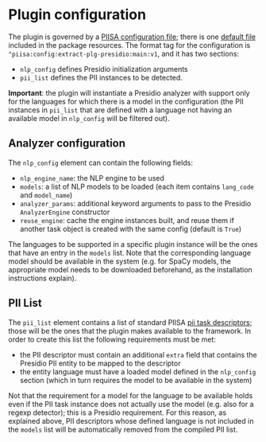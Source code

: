 # Plugin configuration

The plugin is governed by a [PIISA configuration file]; there is one [default
file] included in the package resources. The format tag for the configuration
is `"piisa:config:extract-plg-presidio:main:v1`, and it has two sections:
 * `nlp_config` defines Presidio initialization arguments
 * `pii_list` defines the PII instances to be detected. 

**Important**: the plugin will instantiate a Presidio analyzer with support only
for the languages for which there is a model in the configuration (the PII
instances in `pii_list` that are defined with a language not having an
available model in `nlp_config` will be filtered out).


## Analyzer configuration

The `nlp_config` element can contain the following fields:
 - `nlp_engine_name`: the NLP engine to be used
 - `models`: a list of NLP models to be loaded (each item contains `lang_code`
    and `model_name`)
 - `analyzer_params`: additional keyword arguments to pass to the Presidio
   `AnalyzerEngine` constructor
 - `reuse_engine`: cache the engine instances built, and reuse them if another 
    task object is created with the same config (default is `True`)

The languages to be supported in a specific plugin instance will be the ones
that have an entry in the `models` list. Note that the corresponding language
model should be available in the system (e.g. for SpaCy models, the
appropriate model needs to be downloaded beforehand, as the installation
instructions explain).


## PII List

The `pii_list` element contains a list of standard PIISA [pii task descriptors];
those will be the ones that the plugin makes available to the framework. In order
to create this list the following requirements must be met:
 * the PII descriptor must contain an additional `extra` field that contains the
   Presidio PII entity to be mapped to the descriptor
 * the entity language must have a loaded model defined in the
   `nlp_config` section (which in turn requires the model to be available in
   the system)
   
Not that the requirement for a model for the language to be available holds
even if the PII task instance does not actually use the model (e.g. also for a
regexp detector); this is a Presidio requirement. For this reason, as explained
above, PII descriptors whose defined language is not included in the `models`
list will be automatically removed from the compiled PII list.


[PIISA configuration file]: https://github.com/piisa/piisa/blob/main/docs/configuration.md
[default file]: ../src/pii_extract_plg_presidio/resources/plugin-config.json
[pii task descriptors]: https://github.com/piisa/pii-extract-base/tree/main/doc/task-descriptor.md
